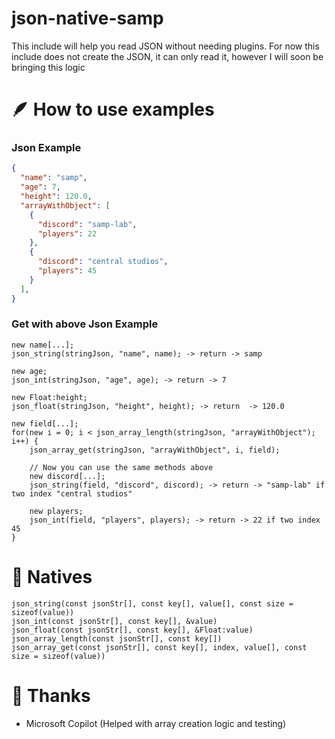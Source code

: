 # json-native-samp
This include will help you read JSON without needing plugins. For now this include does not create the JSON, it can only read it, however I will soon be bringing this logic

# 🪶 How to use examples
### Json Example
```json
{
  "name": "samp",
  "age": 7,
  "height": 120.0,
  "arrayWithObject": [
    {
      "discord": "samp-lab",
      "players": 22
    },
    {
      "discord": "central studios",
      "players": 45  
    }
  ],
}
```

### Get with above Json Example
```pawn
new name[...]; 
json_string(stringJson, "name", name); -> return -> samp

new age;
json_int(stringJson, "age", age); -> return -> 7

new Float:height;
json_float(stringJson, "height", height); -> return  -> 120.0

new field[...];
for(new i = 0; i < json_array_length(stringJson, "arrayWithObject"); i++) {
    json_array_get(stringJson, "arrayWithObject", i, field);

    // Now you can use the same methods above
    new discord[...];
    json_string(field, "discord", discord); -> return -> "samp-lab" if two index "central studios"
  
    new players;
    json_int(field, "players", players); -> return -> 22 if two index 45
}
```

# 🚀 Natives
```pawn
json_string(const jsonStr[], const key[], value[], const size = sizeof(value))
json_int(const jsonStr[], const key[], &value)
json_float(const jsonStr[], const key[], &Float:value)
json_array_length(const jsonStr[], const key[])
json_array_get(const jsonStr[], const key[], index, value[], const size = sizeof(value))
```

# 🤍 Thanks
- Microsoft Copilot (Helped with array creation logic and testing)

